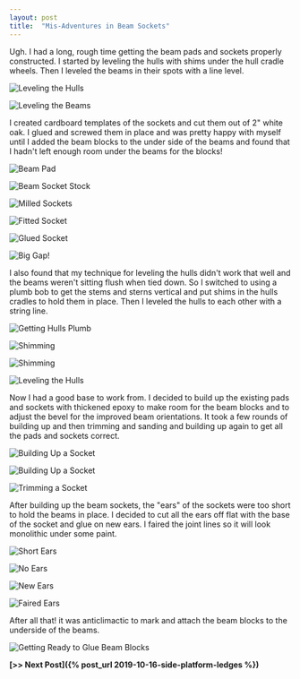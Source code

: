```yaml
---
layout: post
title:  "Mis-Adventures in Beam Sockets"
---
```


Ugh. I had a long, rough time getting the beam pads and sockets properly constructed. I started by leveling the hulls with shims under the hull cradle wheels. Then I leveled the beams in their spots with a line level.

![Leveling the Hulls](/assets/images/beam-socket-bad-1.jpg)

![Leveling the Beams](/assets/images/beam-socket-bad-2.jpg)

 I created cardboard templates of the sockets and cut them out of 2" white oak. I glued and screwed them in place and was pretty happy with myself until I added the beam blocks to the under side of the beams and found that I hadn't left enough room under the beams for the blocks!

![Beam Pad](/assets/images/beam-socket-bad-3.jpg)

![Beam Socket Stock](/assets/images/beam-socket-bad-4.jpg)

![Milled Sockets](/assets/images/beam-socket-bad-5.jpg)

![Fitted Socket](/assets/images/beam-socket-bad-6.jpg)

![Glued Socket](/assets/images/beam-socket-bad-7.jpg)

![Big Gap!](/assets/images/beam-socket-bad-8.jpg)

I also found that my technique for leveling the hulls didn't work that well and the beams weren't sitting flush when tied down. So I switched to using a plumb bob to get the stems and sterns vertical and put shims in the hulls cradles to hold them in place. Then I leveled the hulls to each other with a string line.

![Getting Hulls Plumb](/assets/images/beam-socket-good-1.jpg)

![Shimming](/assets/images/beam-socket-good-2.jpg)

![Shimming](/assets/images/beam-socket-good-3.jpg)

![Leveling the Hulls](/assets/images/beam-socket-good-4.jpg)

Now I had a good base to work from. I decided to build up the existing pads and sockets with thickened epoxy to make room for the beam blocks and to adjust the bevel for the improved beam orientations. It took a few rounds of building up and then trimming and sanding and building up again to get all the pads and sockets correct.

![Building Up a Socket](/assets/images/beam-socket-good-5.jpg)

![Building Up a Socket](/assets/images/beam-socket-good-6.jpg)

![Trimming a Socket](/assets/images/beam-socket-good-7.jpg)

After building up the beam sockets, the "ears" of the sockets were too short to hold the beams in place. I decided to cut all the ears off flat with the base of the socket and glue on new ears. I faired the joint lines so it will look monolithic under some paint.

![Short Ears](/assets/images/beam-socket-good-8.jpg)

![No Ears](/assets/images/beam-socket-good-9.jpg)

![New Ears](/assets/images/beam-socket-good-10.jpg)

![Faired Ears](/assets/images/beam-socket-good-11.jpg)

After all that! it was anticlimactic to mark and attach the beam blocks to the underside of the beams.

![Getting Ready to Glue Beam Blocks](/assets/images/beam-socket-good-12.jpg)

**[>> Next Post]({% post_url 2019-10-16-side-platform-ledges %})**
